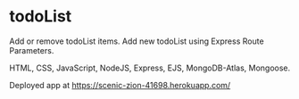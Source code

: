 # todoList
Add or remove todoList items. 
Add new todoList using Express Route Parameters. 

HTML, CSS, JavaScript, NodeJS, Express, EJS, MongoDB-Atlas, Mongoose.

Deployed app at https://scenic-zion-41698.herokuapp.com/
